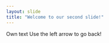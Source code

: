 ```yaml
---
layout: slide
title: "Welcome to our second slide!"
---
```

Own text
Use the left arrow to go back!
